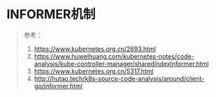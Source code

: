 # INFORMER机制

> 参考：
> 1. https://www.kubernetes.org.cn/2693.html
> 2. https://www.huweihuang.com/kubernetes-notes/code-analysis/kube-controller-manager/sharedIndexInformer.html
> 3. https://www.kubernetes.org.cn/5317.html
> 4. http://hutao.tech/k8s-source-code-analysis/around/client-go/informer.html


